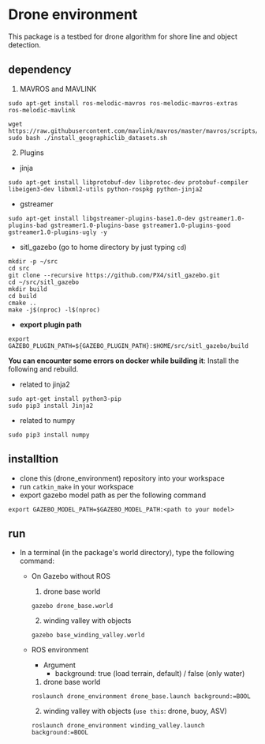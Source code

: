 # Drone environment

This package is a testbed for drone algorithm for shore line and object detection.

## dependency
1. MAVROS and MAVLINK
```
sudo apt-get install ros-melodic-mavros ros-melodic-mavros-extras 
ros-melodic-mavlink
```
```
wget https://raw.githubusercontent.com/mavlink/mavros/master/mavros/scripts/install_geographiclib_datasets.sh
sudo bash ./install_geographiclib_datasets.sh 
```

2. Plugins
* jinja
```
sudo apt-get install libprotobuf-dev libprotoc-dev protobuf-compiler libeigen3-dev libxml2-utils python-rospkg python-jinja2
```

* gstreamer
```
sudo apt-get install libgstreamer-plugins-base1.0-dev gstreamer1.0-plugins-bad gstreamer1.0-plugins-base gstreamer1.0-plugins-good gstreamer1.0-plugins-ugly -y
```

* sitl_gazebo (go to home directory by just typing ``cd``)
```
mkdir -p ~/src
cd src
git clone --recursive https://github.com/PX4/sitl_gazebo.git
cd ~/src/sitl_gazebo
mkdir build
cd build
cmake ..
make -j$(nproc) -l$(nproc)
```

* __export plugin path__
```
export GAZEBO_PLUGIN_PATH=${GAZEBO_PLUGIN_PATH}:$HOME/src/sitl_gazebo/build
```

__You can encounter some errors on docker while building it__:
Install the following and rebuild.

* related to jinja2
```
sudo apt-get install python3-pip
sudo pip3 install Jinja2
```
* related to numpy
```
sudo pip3 install numpy
```


## installtion
* clone this (drone_environment) repository into your workspace 
* run `catkin_make` in your workspace
* export gazebo model path as per the following command
```
export GAZEBO_MODEL_PATH=$GAZEBO_MODEL_PATH:<path to your model>
```


## run
* In a terminal (in the package's world directory), type the following command:
    - On Gazebo without ROS
        1. drone base world
        ```
        gazebo drone_base.world
        ```
        2. winding valley with objects
        ```
        gazebo base_winding_valley.world
        ```
    - ROS environment
        - Argument
            - background: true (load terrain, default) / false (only water)
        
        1. drone base world
        ```
        roslaunch drone_environment drone_base.launch background:=BOOL
        ```
        2. winding valley with objects (``use this``: drone, buoy, ASV)
        ```
        roslaunch drone_environment winding_valley.launch background:=BOOL
        ```
